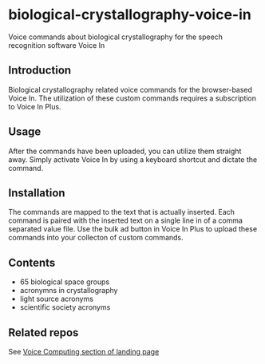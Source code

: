 # biological-crystallography-voice-in
Voice commands about biological crystallography for the speech recognition software Voice In

## Introduction
Biological crystallography related voice commands for the browser-based Voice In.
The utilization of these custom commands requires a subscription to Voice In Plus.

## Usage
After the commands have been uploaded, you can utilize them straight away.
Simply activate Voice In by using a keyboard shortcut and dictate the command.

## Installation
The commands are mapped to the text that is actually inserted.
Each command is paired with the inserted text on a single line in of a comma separated value file.
Use the bulk ad button in Voice In Plus to upload these commands into your collecton of custom commands.

## Contents

- 65 biological space groups
- acronymns in crystallography
- light source acronyms
- scientific society acronyms

## Related repos
See [Voice Computing section of landing page](https://github.com/MooersLab/MooersLab?tab=readme-ov-file#voice-computing)


